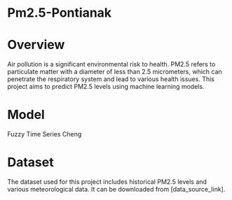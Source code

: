 # Pm2.5-Pontianak
# Overview
Air pollution is a significant environmental risk to health. PM2.5 refers to particulate matter with a diameter of less than 2.5 micrometers, which can penetrate the respiratory system and lead to various health issues. This project aims to predict PM2.5 levels using machine learning models.

# Model
Fuzzy Time Series Cheng 

# Dataset
The dataset used for this project includes historical PM2.5 levels and various meteorological data. It can be downloaded from [data_source_link].
